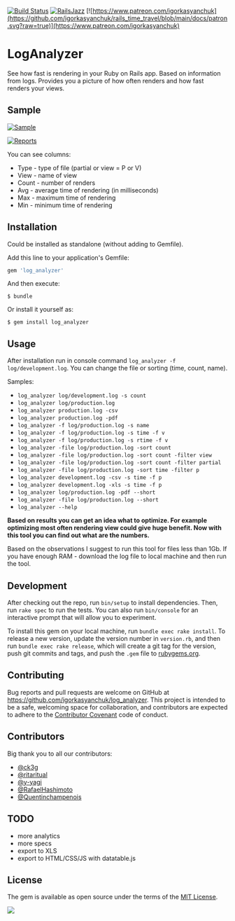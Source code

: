 [![Build Status](https://travis-ci.org/igorkasyanchuk/log_analyzer.svg?branch=master)](https://travis-ci.org/igorkasyanchuk/log_analyzer)
[![RailsJazz](https://github.com/igorkasyanchuk/rails_time_travel/blob/main/docs/my_other.svg?raw=true)](https://www.railsjazz.com)
[![https://www.patreon.com/igorkasyanchuk](https://github.com/igorkasyanchuk/rails_time_travel/blob/main/docs/patron.svg?raw=true)](https://www.patreon.com/igorkasyanchuk)

# LogAnalyzer

See how fast is rendering in your Ruby on Rails app. Based on information from logs. Provides you a picture of how often renders and how fast renders your views.

## Sample

[![Sample](https://raw.githubusercontent.com/igorkasyanchuk/log_analyzer/master/docs/screenshot.png)](https://raw.githubusercontent.com/igorkasyanchuk/log_analyzer/master/docs/screenshot.png)

[![Reports](https://raw.githubusercontent.com/igorkasyanchuk/log_analyzer/master/docs/reports.png)](https://raw.githubusercontent.com/igorkasyanchuk/log_analyzer/master/docs/reports.png)

You can see columns:

* Type - type of file (partial or view = P or V)
* View - name of view
* Count - number of renders
* Avg - average time of rendering (in milliseconds)
* Max - maximum time of rendering
* Min - minimum time of rendering

## Installation

Could be installed as standalone (without adding to Gemfile).

Add this line to your application's Gemfile:

```ruby
gem 'log_analyzer'
```

And then execute:

    $ bundle

Or install it yourself as:

    $ gem install log_analyzer

## Usage

After installation run in console command `log_analyzer -f log/development.log`. You can change the file or sorting (time, count, name).

Samples:

* `log_analyzer log/development.log -s count`
* `log_analyzer log/production.log`
* `log_analyzer production.log -csv`
* `log_analyzer production.log -pdf`
* `log_analyzer -f log/production.log -s name`
* `log_analyzer -f log/production.log -s time -f v`
* `log_analyzer -f log/production.log -s rtime -f v`
* `log_analyzer -file log/production.log -sort count`
* `log_analyzer -file log/production.log -sort count -filter view`
* `log_analyzer -file log/production.log -sort count -filter partial`
* `log_analyzer -file log/production.log -sort time -filter p`
* `log_analyzer development.log -csv -s time -f p`
* `log_analyzer development.log -xls -s time -f p`
* `log_analyzer log/production.log -pdf --short`
* `log_analyzer -file log/production.log --short`
* `log_analyzer --help`

**Based on results you can get an idea what to optimize. For example optimizing most often rendering view could give huge benefit. Now with this tool you can find out what are the numbers.**

Based on the observations I suggest to run this tool for files less than 1Gb. If you have enough RAM - download the log file to local machine and then run the tool.

## Development

After checking out the repo, run `bin/setup` to install dependencies. Then, run `rake spec` to run the tests. You can also run `bin/console` for an interactive prompt that will allow you to experiment.

To install this gem on your local machine, run `bundle exec rake install`. To release a new version, update the version number in `version.rb`, and then run `bundle exec rake release`, which will create a git tag for the version, push git commits and tags, and push the `.gem` file to [rubygems.org](https://rubygems.org).

## Contributing

Bug reports and pull requests are welcome on GitHub at https://github.com/igorkasyanchuk/log_analyzer. This project is intended to be a safe, welcoming space for collaboration, and contributors are expected to adhere to the [Contributor Covenant](http://contributor-covenant.org) code of conduct.

## Contributors

Big thank you to all our contributors:

* [@ck3g](https://github.com/ck3g)
* [@ritaritual](https://github.com/ritaritual)
* [@y-yagi](https://github.com/y-yagi)
* [@RafaelHashimoto](https://github.com/RafaelHashimoto)
* [@Quentinchampenois](https://github.com/Quentinchampenois)

## TODO

* more analytics
* more specs
* export to XLS
* export to HTML/CSS/JS with datatable.js

## License

The gem is available as open source under the terms of the [MIT License](http://opensource.org/licenses/MIT).

[<img src="https://github.com/igorkasyanchuk/rails_time_travel/blob/main/docs/more_gems.png?raw=true"
/>](https://www.railsjazz.com/)

